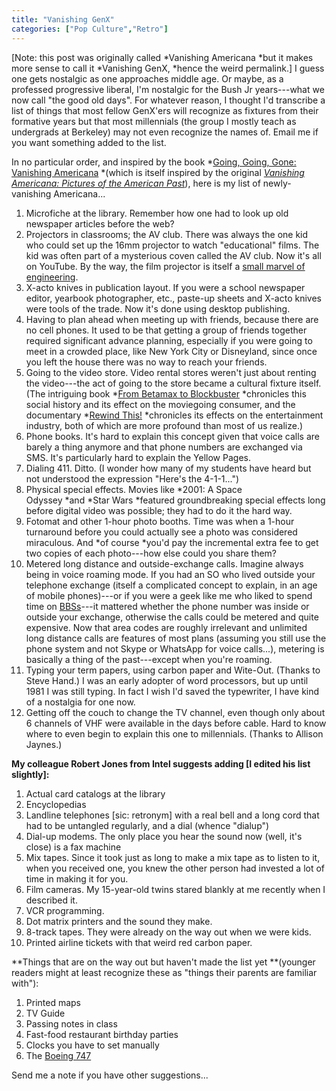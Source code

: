 ```yaml
---
title: "Vanishing GenX"
categories: ["Pop Culture","Retro"]
---
```

[Note: this post was originally called *Vanishing Americana *but it makes more sense to call it *Vanishing GenX, *hence the weird permalink.] I guess one gets nostalgic as one approaches middle age. Or maybe, as a professed progressive liberal, I'm nostalgic for the Bush Jr years---what we now call "the good old days". For whatever reason, I thought I'd transcribe a list of things that most fellow GenX'ers will recognize as fixtures from their formative years but that most millennials (the group I mostly teach as undergrads at Berkeley) may not even recognize the names of. Email me if you want something added to the list.

In no particular order, and inspired by the book *[Going, Going, Gone: Vanishing Americana](http://amzn.to/2neGeWp) *(which is itself inspired by the original *[Vanishing Americana: Pictures of the American Past](http://amzn.to/2neGeWp)*), here is my list of newly-vanishing Americana...

1.  Microfiche at the library. Remember how one had to look up old newspaper articles before the web?
2.  Projectors in classrooms; the AV club. There was always the one kid who could set up the 16mm projector to watch "educational" films. The kid was often part of a mysterious coven called the AV club. Now it's all on YouTube. By the way, the film projector is itself a [small marvel of engineering](https://youtu.be/En__V0oEJsU).
3.  X-acto knives in publication layout. If you were a school newspaper editor, yearbook photographer, etc., paste-up sheets and X-acto knives were tools of the trade. Now it's done using desktop publishing.
4.  Having to plan ahead when meeting up with friends, because there are no cell phones. It used to be that getting a group of friends together required significant advance planning, especially if you were going to meet in a crowded place, like New York City or Disneyland, since once you left the house there was no way to reach your friends. 
5.  Going to the video store. Video rental stores weren't just about renting the video---the act of going to the store became a cultural fixture itself. (The intriguing book *[From Betamax to Blockbuster](http://amzn.to/2jwqDMW) *chronicles this social history and its effect on the moviegoing consumer, and the documentary *[Rewind This!](http://buy.rewindthismovie.com/) *chronicles its effects on the entertainment industry, both of which are more profound than most of us realize.)
6.  Phone books. It's hard to explain this concept given that voice calls are barely a thing anymore and that phone numbers are exchanged via SMS. It's particularly hard to explain the Yellow Pages.
7.  Dialing 411. Ditto. (I wonder how many of my students have heard but not understood the expression "Here's the 4-1-1...")
8.  Physical special effects. Movies like *2001: A Space Odyssey *and *Star Wars *featured groundbreaking special effects long before digital video was possible; they had to do it the hard way. 
9.  Fotomat and other 1-hour photo booths. Time was when a 1-hour turnaround before you could actually see a photo was considered miraculous. And *of course *you'd pay the incremental extra fee to get two copies of each photo---how else could you share them?
10. Metered long distance and outside-exchange calls. Imagine always being in voice roaming mode. If you had an SO who lived outside your telephone exchange (itself a complicated concept to explain, in an age of mobile phones)---or if you were a geek like me who liked to spend time on [BBSs](http://www.bbsdocumentary.com/)---it mattered whether the phone number was inside or outside your exchange, otherwise the calls could be metered and quite expensive. Now that area codes are roughly irrelevant and unlimited long distance calls are features of most plans (assuming you still use the phone system and not Skype or WhatsApp for voice calls...), metering is basically a thing of the past---except when you're roaming.
11. Typing your term papers, using carbon paper and Wite-Out. (Thanks to Steve Hand.) I was an early adopter of word processors, but up until 1981 I was still typing. In fact I wish I'd saved the typewriter, I have kind of a nostalgia for one now.
12. Getting off the couch to change the TV channel, even though only about 6 channels of VHF were available in the days before cable. Hard to know where to even begin to explain this one to millennials. (Thanks to Allison Jaynes.)

**My colleague Robert Jones from Intel suggests adding [I edited his list slightly]:**

1.  Actual card catalogs at the library
2.  Encyclopedias
3.  Landline telephones [sic: retronym] with a real bell and a long cord that had to be untangled regularly, and a dial (whence "dialup")
4.  Dial-up modems. The only place you hear the sound now (well, it's close) is a fax machine
6.  Mix tapes. Since it took just as long to make a mix tape as to listen to it,  when you received one, you knew the other person had invested a lot of time in making it for you.
7.  Film cameras. My 15-year-old twins stared blankly at me recently when I described it.
8.  VCR programming.
9.  Dot matrix printers and the sound they make.
10. 8-track tapes. They were already on the way out when we were kids.
11. Printed airline tickets with that weird red carbon paper.

**Things that are on the way out but haven't made the list yet **(younger readers might at least recognize these as "things their parents are familiar with"):

1.  Printed maps
2.  TV Guide
4.  Passing notes in class
5.  Fast-food restaurant birthday parties
6.  Clocks you have to set manually
7.  The [Boeing 747](https://youtu.be/pu55yLeo02E)

Send me a note if you have other suggestions...
